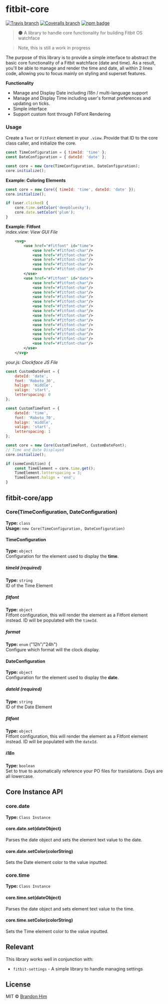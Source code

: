 # fitbit-core
[![Travis branch](https://img.shields.io/travis/brh55/fitbit-core/main.svg?style=flat-square)](https://travis-ci.com/brh55/fitbit-core) [![Coveralls branch](https://img.shields.io/coveralls/brh55/fitbit-core/master.svg?style=flat-square)](https://coveralls.io/github/brh55/fitbit-core) [![npm badge](https://img.shields.io/npm/dt/fitbit-core.svg?style=flat-square)](https://www.npmjs.com/package/fitbit-core)

> 🌑 A library to handle core functionality for building Fitbit OS watchface

> Note, this is still a work in progress

The purpose of this library is to provide a simple interface to abstract the basic core functionality of a Fitbit watchface (date and time). As a result, you'll be able to manage and render the time and date, all within 2 lines code, allowing you to focus mainly on styling and superset features.

**Functionality**
- Manage and Display Date including i18n / multi-language support
- Manage and Display Time including user's format preferences and updating on ticks.
- Simple interface
- Support custom font through FitFont Rendering

### Usage
Create a `Text` or `FitFont` element in your `.view`. Provide that ID to the core class caller, and initialize the core. 

```js
const TimeConfiguration = { timeId: 'time' };
const DateConfiguration = { dateId: 'date' };

const core = new Core(TimeConfiguration, DateConfiguration);
core.initialize();
```

**Example: Coloring Elements**
```js
const core = new Core({ timeId: 'time', dateId: 'date' });
core.initialize();

if (user.clicked) {
    core.time.setColor('deepbluesky');
    core.date.setColor('plum');
}
```

**Example: Fitfont** <br>
*index.view: View GUI File*
```xml
    <svg>
        <use href="#fitfont" id="time">
            <use href="#fitfont-char"/>
            <use href="#fitfont-char"/>
            <use href="#fitfont-char"/>
            <use href="#fitfont-char"/>
            <use href="#fitfont-char"/>
        </use>
        <use href="#fitfont" id="date">
            <use href="#fitfont-char"/>
            <use href="#fitfont-char"/>
            <use href="#fitfont-char"/>
            <use href="#fitfont-char"/>
            <use href="#fitfont-char"/>
            <use href="#fitfont-char"/>
            <use href="#fitfont-char"/>
            <use href="#fitfont-char"/>
            <use href="#fitfont-char"/>
            <use href="#fitfont-char"/>
            <use href="#fitfont-char"/>
            <use href="#fitfont-char"/>
            <use href="#fitfont-char"/>
            <use href="#fitfont-char"/>
        </use>
    </svg>
```
*your.js: Clockface JS File*
```js
const CustomDateFont = {
    dateId: 'date',
    font: 'Roboto_30',
    halign: 'middle',
    valign: 'start',
    letterspacing: 0
};

const CustomTimeFont = {
    dateId: 'time',
    font: 'Roboto_70',
    halign: 'middle',
    valign: 'start',
    letterspacing: 1
};

const core = new Core(CustomTimeFont, CustomDateFont);
// Time and Date Displayed
core.initialize();

if (someCondition) {
    const TimeElement = core.time.get();
    TimeElement.letterspacing = 3;
    TimeElement.halign = 'end';
}
```

## fitbit-core/app

### Core(TimeConfiguration, DateConfiguration)
**Type:** `class`<br>
**Usage:** `new Core(TimeConfiguration, DateConfiguration)`

#### TimeConfiguration
**Type:** `object`<br>
Configuration for the element used to display the **time**.

##### timeId *(required)*
**Type:** `string`<br>
ID of the Time Element

##### fitfont
**Type:** `object`<br>
Fitfont configuration, this will render the element as a Fitfont element instead. ID will be populated with the `timeId`.

##### format
**Type:** `enum` ("12h"/"24h")<br>
Configure which format will the clock display.

#### DateConfiguration
**Type:** `object`<br>
Configuration for the element used to display the **date**.

##### dateId *(required)*
**Type:** `string`<br>
ID of the Date Element

##### fitfont
**Type:** `object`<br>
Fitfont configuration, this will render the element as a Fitfont element instead. ID will be populated with the `dateId`.

##### i18n
**Type:** `boolean`<br>
Set to true to automatically reference your PO files for translations. Days are all lowercase.

## Core Instance API
### core.date
**Type:** `Class Instance`<br>

#### core.date.set(dateObject)
Parses the date object and sets the element text value to the date.

#### core.date.setColor(colorString)
Sets the Date element color to the value inputted.

### core.time
**Type:** `Class Instance`<br>

#### core.time.set(dateObject)
Parses the date object and sets element text value to the time.

#### core.time.setColor(colorString)
Sets the Time element color to the value inputted.

## Relevant
This library works well in conjunction with:

- `fitbit-settings` - A simple library to handle managing settings

## License
MIT © [Brandon Him](https://github.com/brh55/fitbit-core)
